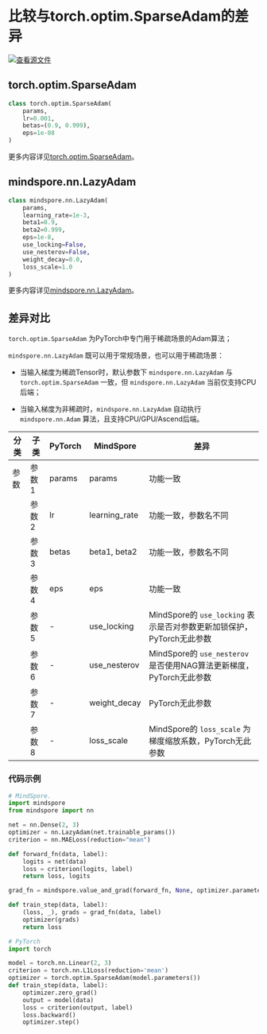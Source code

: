 # 比较与torch.optim.SparseAdam的差异

[![查看源文件](https://mindspore-website.obs.cn-north-4.myhuaweicloud.com/website-images/r2.4.10/resource/_static/logo_source.svg)](https://gitee.com/mindspore/docs/blob/r2.4.10/docs/mindspore/source_zh_cn/note/api_mapping/pytorch_diff/SparseAdam.md)

## torch.optim.SparseAdam

```python
class torch.optim.SparseAdam(
    params,
    lr=0.001,
    betas=(0.9, 0.999),
    eps=1e-08
)
```

更多内容详见[torch.optim.SparseAdam](https://pytorch.org/docs/1.8.0/optim.html#torch.optim.SparseAdam)。

## mindspore.nn.LazyAdam

```python
class mindspore.nn.LazyAdam(
    params,
    learning_rate=1e-3,
    beta1=0.9,
    beta2=0.999,
    eps=1e-8,
    use_locking=False,
    use_nesterov=False,
    weight_decay=0.0,
    loss_scale=1.0
)
```

更多内容详见[mindspore.nn.LazyAdam](https://mindspore.cn/docs/zh-CN/r2.4.10/api_python/nn/mindspore.nn.LazyAdam.html#mindspore.nn.LazyAdam)。

## 差异对比

`torch.optim.SparseAdam` 为PyTorch中专门用于稀疏场景的Adam算法；

`mindspore.nn.LazyAdam` 既可以用于常规场景，也可以用于稀疏场景：

- 当输入梯度为稀疏Tensor时，默认参数下 `mindspore.nn.LazyAdam` 与 `torch.optim.SparseAdam` 一致，但 `mindspore.nn.LazyAdam` 当前仅支持CPU后端；

- 当输入梯度为非稀疏时，`mindspore.nn.LazyAdam` 自动执行 `mindspore.nn.Adam` 算法，且支持CPU/GPU/Ascend后端。

| 分类 | 子类  | PyTorch | MindSpore     | 差异                                                 |
| ---- |-----|---------|---------------|----------------------------------------------------|
| 参数 | 参数1 | params  | params        | 功能一致                                               |
|      | 参数2 | lr      | learning_rate | 功能一致，参数名不同                                         |
|      | 参数3 | betas   | beta1, beta2  | 功能一致，参数名不同                                         |
|      | 参数4 | eps     | eps           | 功能一致                                               |
|      | 参数5 | -       | use_locking   | MindSpore的 `use_locking` 表示是否对参数更新加锁保护，PyTorch无此参数 |
|      | 参数6 | -       | use_nesterov  | MindSpore的 `use_nesterov` 是否使用NAG算法更新梯度，PyTorch无此参数     |
|      | 参数7 | -       | weight_decay  | PyTorch无此参数                                        |
|      | 参数8 | -       | loss_scale    | MindSpore的 `loss_scale` 为梯度缩放系数，PyTorch无此参数       |

### 代码示例

```python
# MindSpore.
import mindspore
from mindspore import nn

net = nn.Dense(2, 3)
optimizer = nn.LazyAdam(net.trainable_params())
criterion = nn.MAELoss(reduction="mean")

def forward_fn(data, label):
    logits = net(data)
    loss = criterion(logits, label)
    return loss, logits

grad_fn = mindspore.value_and_grad(forward_fn, None, optimizer.parameters, has_aux=True)

def train_step(data, label):
    (loss, _), grads = grad_fn(data, label)
    optimizer(grads)
    return loss

# PyTorch
import torch

model = torch.nn.Linear(2, 3)
criterion = torch.nn.L1Loss(reduction='mean')
optimizer = torch.optim.SparseAdam(model.parameters())
def train_step(data, label):
    optimizer.zero_grad()
    output = model(data)
    loss = criterion(output, label)
    loss.backward()
    optimizer.step()
```
